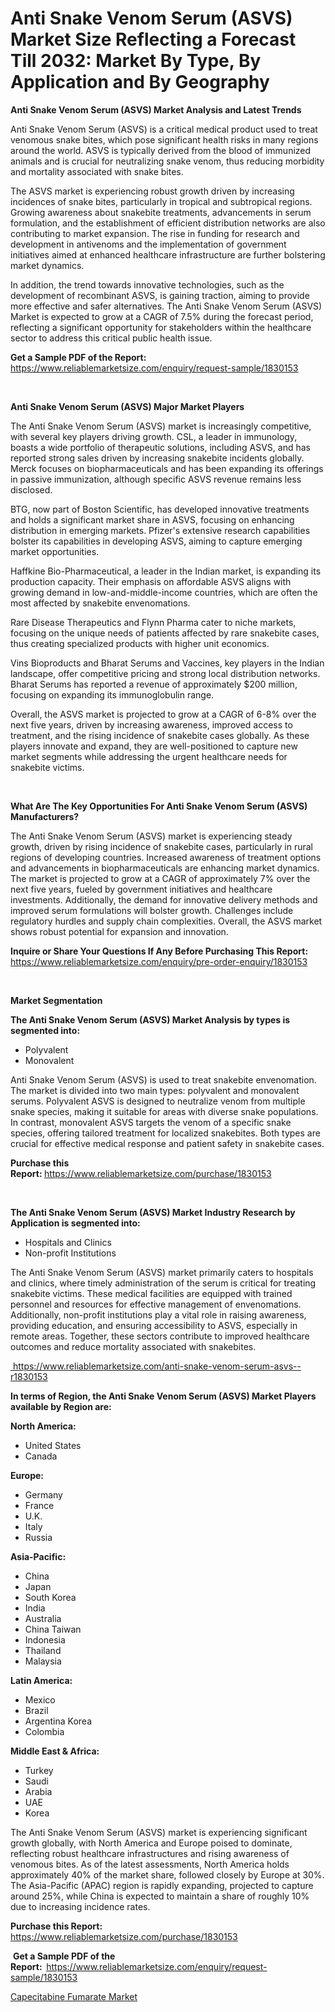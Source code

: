 <p><h1>Anti Snake Venom Serum (ASVS) Market Size Reflecting a Forecast Till 2032: Market By Type, By Application and By Geography</h1></p><p><strong>Anti Snake Venom Serum (ASVS) Market Analysis and Latest Trends</strong></p>
<p><p>Anti Snake Venom Serum (ASVS) is a critical medical product used to treat venomous snake bites, which pose significant health risks in many regions around the world. ASVS is typically derived from the blood of immunized animals and is crucial for neutralizing snake venom, thus reducing morbidity and mortality associated with snake bites. </p><p>The ASVS market is experiencing robust growth driven by increasing incidences of snake bites, particularly in tropical and subtropical regions. Growing awareness about snakebite treatments, advancements in serum formulation, and the establishment of efficient distribution networks are also contributing to market expansion. The rise in funding for research and development in antivenoms and the implementation of government initiatives aimed at enhanced healthcare infrastructure are further bolstering market dynamics. </p><p>In addition, the trend towards innovative technologies, such as the development of recombinant ASVS, is gaining traction, aiming to provide more effective and safer alternatives. The Anti Snake Venom Serum (ASVS) Market is expected to grow at a CAGR of 7.5% during the forecast period, reflecting a significant opportunity for stakeholders within the healthcare sector to address this critical public health issue.</p></p>
<p><strong>Get a Sample PDF of the Report:&nbsp;</strong> <a href="https://www.reliablemarketsize.com/enquiry/request-sample/1830153?utm_campaign=2809&utm_medium=2&utm_source=Github&utm_content=ia&utm_term=09032025&utm_id=anti-snake-venom-serum-asvs">https://www.reliablemarketsize.com/enquiry/request-sample/1830153</a></p>
<p>&nbsp;</p>
<p><strong>Anti Snake Venom Serum (ASVS) Major Market Players</strong></p>
<p><p>The Anti Snake Venom Serum (ASVS) market is increasingly competitive, with several key players driving growth. CSL, a leader in immunology, boasts a wide portfolio of therapeutic solutions, including ASVS, and has reported strong sales driven by increasing snakebite incidents globally. Merck focuses on biopharmaceuticals and has been expanding its offerings in passive immunization, although specific ASVS revenue remains less disclosed.</p><p>BTG, now part of Boston Scientific, has developed innovative treatments and holds a significant market share in ASVS, focusing on enhancing distribution in emerging markets. Pfizer's extensive research capabilities bolster its capabilities in developing ASVS, aiming to capture emerging market opportunities.</p><p>Haffkine Bio-Pharmaceutical, a leader in the Indian market, is expanding its production capacity. Their emphasis on affordable ASVS aligns with growing demand in low-and-middle-income countries, which are often the most affected by snakebite envenomations.</p><p>Rare Disease Therapeutics and Flynn Pharma cater to niche markets, focusing on the unique needs of patients affected by rare snakebite cases, thus creating specialized products with higher unit economics.</p><p>Vins Bioproducts and Bharat Serums and Vaccines, key players in the Indian landscape, offer competitive pricing and strong local distribution networks. Bharat Serums has reported a revenue of approximately $200 million, focusing on expanding its immunoglobulin range.</p><p>Overall, the ASVS market is projected to grow at a CAGR of 6-8% over the next five years, driven by increasing awareness, improved access to treatment, and the rising incidence of snakebite cases globally. As these players innovate and expand, they are well-positioned to capture new market segments while addressing the urgent healthcare needs for snakebite victims.</p></p>
<p>&nbsp;</p>
<p><strong>What Are The Key Opportunities For Anti Snake Venom Serum (ASVS) Manufacturers?</strong></p>
<p><p>The Anti Snake Venom Serum (ASVS) market is experiencing steady growth, driven by rising incidence of snakebite cases, particularly in rural regions of developing countries. Increased awareness of treatment options and advancements in biopharmaceuticals are enhancing market dynamics. The market is projected to grow at a CAGR of approximately 7% over the next five years, fueled by government initiatives and healthcare investments. Additionally, the demand for innovative delivery methods and improved serum formulations will bolster growth. Challenges include regulatory hurdles and supply chain complexities. Overall, the ASVS market shows robust potential for expansion and innovation.</p></p>
<p><strong>Inquire or Share Your Questions If Any Before Purchasing This Report:</strong> <a href="https://www.reliablemarketsize.com/enquiry/pre-order-enquiry/1830153?utm_campaign=2809&utm_medium=2&utm_source=Github&utm_content=ia&utm_term=09032025&utm_id=anti-snake-venom-serum-asvs">https://www.reliablemarketsize.com/enquiry/pre-order-enquiry/1830153</a></p>
<p>&nbsp;</p>
<p><strong>Market Segmentation</strong></p>
<p><strong>The Anti Snake Venom Serum (ASVS) Market Analysis by types is segmented into:</strong></p>
<p><ul><li>Polyvalent</li><li>Monovalent</li></ul></p>
<p><p>Anti Snake Venom Serum (ASVS) is used to treat snakebite envenomation. The market is divided into two main types: polyvalent and monovalent serums. Polyvalent ASVS is designed to neutralize venom from multiple snake species, making it suitable for areas with diverse snake populations. In contrast, monovalent ASVS targets the venom of a specific snake species, offering tailored treatment for localized snakebites. Both types are crucial for effective medical response and patient safety in snakebite cases.</p></p>
<p><strong>Purchase this Report:&nbsp;</strong><a href="https://www.reliablemarketsize.com/purchase/1830153?utm_campaign=2809&utm_medium=2&utm_source=Github&utm_content=ia&utm_term=09032025&utm_id=anti-snake-venom-serum-asvs">https://www.reliablemarketsize.com/purchase/1830153</a></p>
<p>&nbsp;</p>
<p><strong>The Anti Snake Venom Serum (ASVS) Market Industry Research by Application is segmented into:</strong></p>
<p><ul><li>Hospitals and Clinics</li><li>Non-profit Institutions</li></ul></p>
<p><p>The Anti Snake Venom Serum (ASVS) market primarily caters to hospitals and clinics, where timely administration of the serum is critical for treating snakebite victims. These medical facilities are equipped with trained personnel and resources for effective management of envenomations. Additionally, non-profit institutions play a vital role in raising awareness, providing education, and ensuring accessibility to ASVS, especially in remote areas. Together, these sectors contribute to improved healthcare outcomes and reduce mortality associated with snakebites.</p></p>
<p><a href="https://www.reliablemarketsize.com/anti-snake-venom-serum-asvs--r1830153?utm_campaign=2809&utm_medium=2&utm_source=Github&utm_content=ia&utm_term=09032025&utm_id=anti-snake-venom-serum-asvs">&nbsp;https://www.reliablemarketsize.com/anti-snake-venom-serum-asvs--r1830153</a></p>
<p><strong>In terms of Region, the Anti Snake Venom Serum (ASVS) Market Players available by Region are:</strong></p>
<p>
    <p> <strong> North America: </strong>
        <ul>
            <li>United States</li>
            <li>Canada</li>
        </ul>
        </p> 
    <p> <strong> Europe: </strong>
        <ul>
            <li>Germany</li>
            <li>France</li>
            <li>U.K.</li>
            <li>Italy</li>
            <li>Russia</li>
        </ul>
        </p> 
    <p> <strong> Asia-Pacific: </strong>
        <ul>
            <li>China</li>
            <li>Japan</li>
            <li>South Korea</li>
            <li>India</li>
            <li>Australia</li>
            <li>China Taiwan</li>
            <li>Indonesia</li>
            <li>Thailand</li>
            <li>Malaysia</li>
        </ul>
        </p> 
    <p> <strong> Latin America: </strong>
        <ul>
            <li>Mexico</li>
            <li>Brazil</li>
            <li>Argentina Korea</li>
            <li>Colombia</li>
        </ul>
        </p> 
    <p> <strong> Middle East & Africa: </strong>
        <ul>
            <li>Turkey</li>
            <li>Saudi</li>
            <li>Arabia</li>
            <li>UAE</li>
            <li>Korea</li>
        </ul>
    </p>
    </p>
<p><p>The Anti Snake Venom Serum (ASVS) market is experiencing significant growth globally, with North America and Europe poised to dominate, reflecting robust healthcare infrastructures and rising awareness of venomous bites. As of the latest assessments, North America holds approximately 40% of the market share, followed closely by Europe at 30%. The Asia-Pacific (APAC) region is rapidly expanding, projected to capture around 25%, while China is expected to maintain a share of roughly 10% due to increasing incidence rates.</p></p>
<p><strong>Purchase this Report: </strong><a href="https://www.reliablemarketsize.com/purchase/1830153?utm_campaign=2809&utm_medium=2&utm_source=Github&utm_content=ia&utm_term=09032025&utm_id=anti-snake-venom-serum-asvs">https://www.reliablemarketsize.com/purchase/1830153</a></p>
<p>&nbsp;<strong>Get a Sample PDF of the Report:&nbsp;&nbsp;</strong><a href="https://www.reliablemarketsize.com/enquiry/request-sample/1830153?utm_campaign=2809&utm_medium=2&utm_source=Github&utm_content=ia&utm_term=09032025&utm_id=anti-snake-venom-serum-asvs">https://www.reliablemarketsize.com/enquiry/request-sample/1830153</a></p>
<p><strong></strong></p>
<p><p><a href="https://github.com/xtysizov/Market-Research-Report-List-1/blob/main/capecitabine-fumarate-market.md?utm_campaign=2809&utm_medium=2&utm_source=Github&utm_content=ia&utm_term=09032025&utm_id=anti-snake-venom-serum-asvs">Capecitabine Fumarate Market</a></p></p>